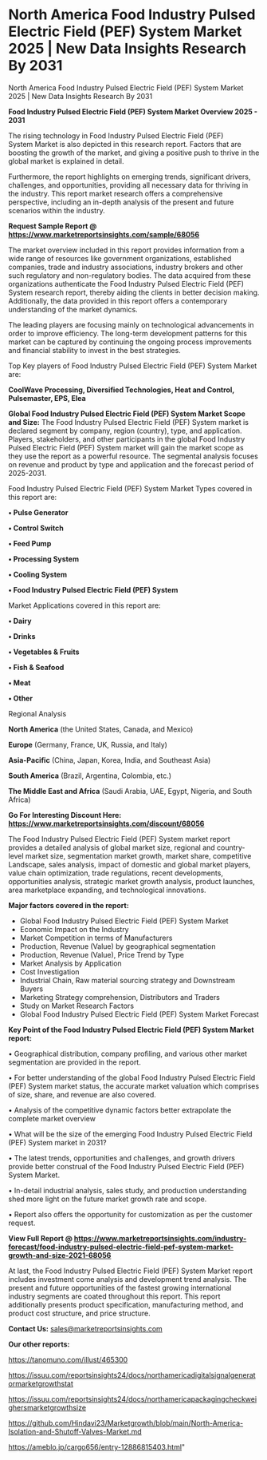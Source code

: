# North America Food Industry Pulsed Electric Field (PEF) System Market 2025 | New Data Insights Research By 2031
North America Food Industry Pulsed Electric Field (PEF) System Market 2025 | New Data Insights Research By 2031

<Strong> Food Industry Pulsed Electric Field (PEF) System Market Overview 2025 - 2031</strong>

The rising technology in Food Industry Pulsed Electric Field (PEF) System Market is also depicted in this research report. Factors that are boosting the growth of the market, and giving a positive push to thrive in the global market is explained in detail.

Furthermore, the report highlights on emerging trends, significant drivers, challenges, and opportunities, providing all necessary data for thriving in the industry. This report market research offers a comprehensive perspective, including an in-depth analysis of the present and future scenarios within the industry.

<strong>Request Sample Report @ <a href=https://www.marketreportsinsights.com/sample/68056>https://www.marketreportsinsights.com/sample/68056</a></strong>

The market overview included in this report provides information from a wide range of resources like government organizations, established companies, trade and industry associations, industry brokers and other such regulatory and non-regulatory bodies. The data acquired from these organizations authenticate the Food Industry Pulsed Electric Field (PEF) System research report, thereby aiding the clients in better decision making. Additionally, the data provided in this report offers a contemporary understanding of the market dynamics.

The leading players are focusing mainly on technological advancements in order to improve efficiency. The long-term development patterns for this market can be captured by continuing the ongoing process improvements and financial stability to invest in the best strategies.

Top Key players of Food Industry Pulsed Electric Field (PEF) System Market are:

<strong>CoolWave Processing, Diversified Technologies, Heat and Control, Pulsemaster, EPS, Elea</strong>

<strong><b>Global Food Industry Pulsed Electric Field (PEF) System Market Scope and Size:</b></strong>
The Food Industry Pulsed Electric Field (PEF) System market is declared segment by company, region (country), type, and application. Players, stakeholders, and other participants in the global Food Industry Pulsed Electric Field (PEF) System market will gain the market scope as they use the report as a powerful resource. The segmental analysis focuses on revenue and product by type and application and the forecast period of 2025-2031.

Food Industry Pulsed Electric Field (PEF) System Market Types covered in this report are:

<strong>• Pulse Generator

• Control Switch

• Feed Pump

• Processing System

• Cooling System

• Food Industry Pulsed Electric Field (PEF) System</strong>

Market Applications covered in this report are:

<strong>• Dairy

• Drinks

• Vegetables & Fruits

• Fish & Seafood

• Meat

• Other</strong> 

Regional Analysis

<strong>North America</strong> (the United States, Canada, and Mexico)

<strong>Europe</strong> (Germany, France, UK, Russia, and Italy)

<strong>Asia-Pacific</strong> (China, Japan, Korea, India, and Southeast Asia)

<strong>South America</strong> (Brazil, Argentina, Colombia, etc.)

<strong>The Middle East and Africa</strong> (Saudi Arabia, UAE, Egypt, Nigeria, and South Africa)

<strong>Go For Interesting Discount Here: <a href=https://www.marketreportsinsights.com/discount/68056>https://www.marketreportsinsights.com/discount/68056</a></strong>

The Food Industry Pulsed Electric Field (PEF) System market report provides a detailed analysis of global market size, regional and country-level market size, segmentation market growth, market share, competitive Landscape, sales analysis, impact of domestic and global market players, value chain optimization, trade regulations, recent developments, opportunities analysis, strategic market growth analysis, product launches, area marketplace expanding, and technological innovations.

<strong><b>Major factors covered in the report:</b></strong>
<ul>
  <li>Global Food Industry Pulsed Electric Field (PEF) System Market </li>
  <li>Economic Impact on the Industry</li>
  <li>Market Competition in terms of Manufacturers</li>
  <li>Production, Revenue (Value) by geographical segmentation</li>
  <li>Production, Revenue (Value), Price Trend by Type</li>
  <li>Market Analysis by Application</li>
  <li>Cost Investigation</li>
  <li>Industrial Chain, Raw material sourcing strategy and Downstream Buyers</li>
  <li>Marketing Strategy comprehension, Distributors and Traders</li>
  <li>Study on Market Research Factors</li>
  <li>Global Food Industry Pulsed Electric Field (PEF) System Market Forecast</li>
</ul>

<strong><b>Key Point of the Food Industry Pulsed Electric Field (PEF) System Market report:</b></strong>

• Geographical distribution, company profiling, and various other market segmentation are provided in the report.

• For better understanding of the global Food Industry Pulsed Electric Field (PEF) System market status, the accurate market valuation which comprises of size, share, and revenue are also covered.

• Analysis of the competitive dynamic factors better extrapolate the complete market overview

• What will be the size of the emerging Food Industry Pulsed Electric Field (PEF) System market in 2031?

• The latest trends, opportunities and challenges, and growth drivers provide better construal of the Food Industry Pulsed Electric Field (PEF) System Market.

• In-detail industrial analysis, sales study, and production understanding shed more light on the future market growth rate and scope.

• Report also offers the opportunity for customization as per the customer request.

<strong><b>View Full Report @ <a href=https://www.marketreportsinsights.com/industry-forecast/food-industry-pulsed-electric-field-pef-system-market-growth-and-size-2021-68056>https://www.marketreportsinsights.com/industry-forecast/food-industry-pulsed-electric-field-pef-system-market-growth-and-size-2021-68056</a></b></strong>


At last, the Food Industry Pulsed Electric Field (PEF) System Market report includes investment come analysis and development trend analysis. The present and future opportunities of the fastest growing international industry segments are coated throughout this report. This report additionally presents product specification, manufacturing method, and product cost structure, and price structure.

<strong>Contact Us:</strong>
sales@marketreportsinsights.com

<strong>Our other reports:</strong>

<a href=https://tanomuno.com/illust/465300>https://tanomuno.com/illust/465300</a>

<a href=https://issuu.com/reportsinsights24/docs/northamericadigitalsignalgeneratormarketgrowthstat>https://issuu.com/reportsinsights24/docs/northamericadigitalsignalgeneratormarketgrowthstat</a>

<a href=https://issuu.com/reportsinsights24/docs/northamericapackagingcheckweighersmarketgrowthsize>https://issuu.com/reportsinsights24/docs/northamericapackagingcheckweighersmarketgrowthsize</a>

<a href=https://github.com/Hindavi23/Marketgrowth/blob/main/North-America-Isolation-and-Shutoff-Valves-Market.md>https://github.com/Hindavi23/Marketgrowth/blob/main/North-America-Isolation-and-Shutoff-Valves-Market.md</a>

<a href=https://ameblo.jp/cargo656/entry-12886815403.html>https://ameblo.jp/cargo656/entry-12886815403.html</a>"
